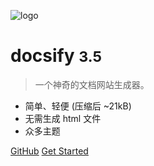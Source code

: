 <!-- _coverpage.md -->

![logo](https://cdn.jsdelivr.net/gh/RalstonLiu/MyImageRepo/img/20200529172533.png)

# docsify <small>3.5</small>

> 一个神奇的文档网站生成器。

- 简单、轻便 (压缩后 ~21kB)
- 无需生成 html 文件
- 众多主题

[GitHub](https://github.com/RalstonLiu/MyDocsify)
[Get Started](README.md)